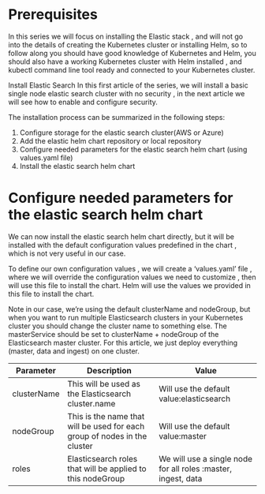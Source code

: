 # Prerequisites
In this series we will focus on installing the Elastic stack , and will not go into the details of creating the Kubernetes cluster or installing Helm, so to follow along you should have good knowledge of Kubernetes and Helm, you should also have a working Kubernetes cluster with Helm installed , and kubectl command line tool ready and connected to your Kubernetes cluster.


Install Elastic Search
In this first article of the series, we will install a basic single node elastic search cluster with no security , in the next article we will see how to enable and configure security.

The installation process can be summarized in the following steps:

1. Configure storage for the elastic search cluster(AWS or Azure)
2. Add the elastic helm chart repository or local repository
3. Configure needed parameters for the elastic search helm chart (using values.yaml file)
4. Install the elastic search helm chart


# Configure needed parameters for the elastic search helm chart

We can now install the elastic search helm chart directly, but it will be installed with the default configuration values predefined in the chart , which is not very useful in our case.

To define our own configuration values , we will create a ‘values.yaml’ file , where we will override the configuration values we need to customize , then will use this file to install the chart. Helm will use the values we provided in this file to install the chart.


Note in our case, we’re using the default clusterName and nodeGroup, but when you want to run multiple Elasticsearch clusters in your Kubernetes cluster you should change the cluster name to something else. The masterService should be set to clusterName + nodeGroup of the Elasticsearch master cluster. For this article, we just deploy everything (master, data and ingest) on one cluster.

| Parameter  | Description | Value |
| ------------- | ------------- | ----------|
| clusterName  | This will be used as the Elasticsearch cluster.name | Will use the default value:elasticsearch      |
| nodeGroup  | This is the name that will be used for each group of nodes in the cluster  | Will use the default value:master|
|roles   |  Elasticsearch roles that will be applied to this nodeGroup |We will use a single node for all roles :master, ingest, data|
